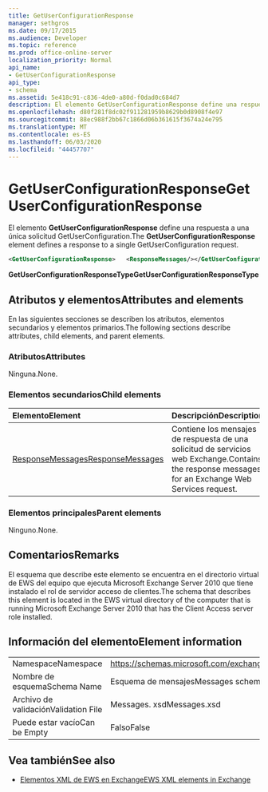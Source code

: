 ```yaml
---
title: GetUserConfigurationResponse
manager: sethgros
ms.date: 09/17/2015
ms.audience: Developer
ms.topic: reference
ms.prod: office-online-server
localization_priority: Normal
api_name:
- GetUserConfigurationResponse
api_type:
- schema
ms.assetid: 5e418c91-c836-4de0-a80d-f0dad0c684d7
description: El elemento GetUserConfigurationResponse define una respuesta a una única solicitud GetUserConfiguration.
ms.openlocfilehash: d80f281f8dc02f911281959b8629b0d8908f4e97
ms.sourcegitcommit: 88ec988f2bb67c1866d06b361615f3674a24e795
ms.translationtype: MT
ms.contentlocale: es-ES
ms.lasthandoff: 06/03/2020
ms.locfileid: "44457707"
---
```

# <a name="getuserconfigurationresponse"></a><span data-ttu-id="4a29f-103">GetUserConfigurationResponse</span><span class="sxs-lookup"><span data-stu-id="4a29f-103">GetUserConfigurationResponse</span></span>

<span data-ttu-id="4a29f-104">El elemento **GetUserConfigurationResponse** define una respuesta a una única solicitud GetUserConfiguration.</span><span class="sxs-lookup"><span data-stu-id="4a29f-104">The **GetUserConfigurationResponse** element defines a response to a single GetUserConfiguration request.</span></span> 
  
```xml
<GetUserConfigurationResponse>   <ResponseMessages/></GetUserConfigurationResponse>
```

 <span data-ttu-id="4a29f-105">**GetUserConfigurationResponseType**</span><span class="sxs-lookup"><span data-stu-id="4a29f-105">**GetUserConfigurationResponseType**</span></span>
## <a name="attributes-and-elements"></a><span data-ttu-id="4a29f-106">Atributos y elementos</span><span class="sxs-lookup"><span data-stu-id="4a29f-106">Attributes and elements</span></span>

<span data-ttu-id="4a29f-107">En las siguientes secciones se describen los atributos, elementos secundarios y elementos primarios.</span><span class="sxs-lookup"><span data-stu-id="4a29f-107">The following sections describe attributes, child elements, and parent elements.</span></span>
  
### <a name="attributes"></a><span data-ttu-id="4a29f-108">Atributos</span><span class="sxs-lookup"><span data-stu-id="4a29f-108">Attributes</span></span>

<span data-ttu-id="4a29f-109">Ninguna.</span><span class="sxs-lookup"><span data-stu-id="4a29f-109">None.</span></span>
  
### <a name="child-elements"></a><span data-ttu-id="4a29f-110">Elementos secundarios</span><span class="sxs-lookup"><span data-stu-id="4a29f-110">Child elements</span></span>

|<span data-ttu-id="4a29f-111">**Elemento**</span><span class="sxs-lookup"><span data-stu-id="4a29f-111">**Element**</span></span>|<span data-ttu-id="4a29f-112">**Descripción**</span><span class="sxs-lookup"><span data-stu-id="4a29f-112">**Description**</span></span>|
|:-----|:-----|
|[<span data-ttu-id="4a29f-113">ResponseMessages</span><span class="sxs-lookup"><span data-stu-id="4a29f-113">ResponseMessages</span></span>](responsemessages.md) <br/> |<span data-ttu-id="4a29f-114">Contiene los mensajes de respuesta de una solicitud de servicios web Exchange.</span><span class="sxs-lookup"><span data-stu-id="4a29f-114">Contains the response messages for an Exchange Web Services request.</span></span>  <br/> |
   
### <a name="parent-elements"></a><span data-ttu-id="4a29f-115">Elementos principales</span><span class="sxs-lookup"><span data-stu-id="4a29f-115">Parent elements</span></span>

<span data-ttu-id="4a29f-116">Ninguno.</span><span class="sxs-lookup"><span data-stu-id="4a29f-116">None.</span></span>
  
## <a name="remarks"></a><span data-ttu-id="4a29f-117">Comentarios</span><span class="sxs-lookup"><span data-stu-id="4a29f-117">Remarks</span></span>

<span data-ttu-id="4a29f-118">El esquema que describe este elemento se encuentra en el directorio virtual de EWS del equipo que ejecuta Microsoft Exchange Server 2010 que tiene instalado el rol de servidor acceso de clientes.</span><span class="sxs-lookup"><span data-stu-id="4a29f-118">The schema that describes this element is located in the EWS virtual directory of the computer that is running Microsoft Exchange Server 2010 that has the Client Access server role installed.</span></span>
  
## <a name="element-information"></a><span data-ttu-id="4a29f-119">Información del elemento</span><span class="sxs-lookup"><span data-stu-id="4a29f-119">Element information</span></span>

|||
|:-----|:-----|
|<span data-ttu-id="4a29f-120">Namespace</span><span class="sxs-lookup"><span data-stu-id="4a29f-120">Namespace</span></span>  <br/> |https://schemas.microsoft.com/exchange/services/2006/messages  <br/> |
|<span data-ttu-id="4a29f-121">Nombre de esquema</span><span class="sxs-lookup"><span data-stu-id="4a29f-121">Schema Name</span></span>  <br/> |<span data-ttu-id="4a29f-122">Esquema de mensajes</span><span class="sxs-lookup"><span data-stu-id="4a29f-122">Messages schema</span></span>  <br/> |
|<span data-ttu-id="4a29f-123">Archivo de validación</span><span class="sxs-lookup"><span data-stu-id="4a29f-123">Validation File</span></span>  <br/> |<span data-ttu-id="4a29f-124">Messages. xsd</span><span class="sxs-lookup"><span data-stu-id="4a29f-124">Messages.xsd</span></span>  <br/> |
|<span data-ttu-id="4a29f-125">Puede estar vacío</span><span class="sxs-lookup"><span data-stu-id="4a29f-125">Can be Empty</span></span>  <br/> |<span data-ttu-id="4a29f-126">Falso</span><span class="sxs-lookup"><span data-stu-id="4a29f-126">False</span></span>  <br/> |
   
## <a name="see-also"></a><span data-ttu-id="4a29f-127">Vea también</span><span class="sxs-lookup"><span data-stu-id="4a29f-127">See also</span></span>



- [<span data-ttu-id="4a29f-128">Elementos XML de EWS en Exchange</span><span class="sxs-lookup"><span data-stu-id="4a29f-128">EWS XML elements in Exchange</span></span>](ews-xml-elements-in-exchange.md)

